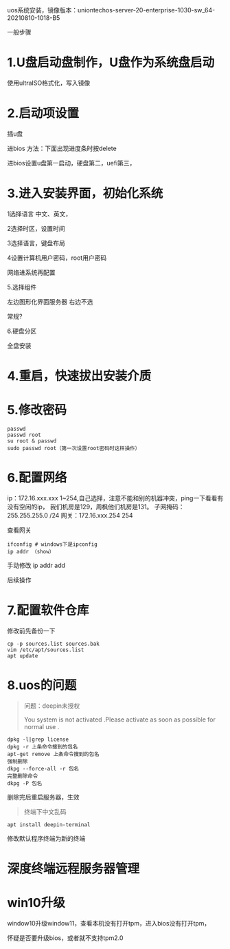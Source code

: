 uos系统安装，镜像版本：uniontechos-server-20-enterprise-1030-sw_64-20210810-1018-B5

一般步骤

# 1.U盘启动盘制作，U盘作为系统盘启动

使用ultraISO格式化，写入镜像

# 2.启动项设置

插u盘

进bios 方法：下面出现进度条时按delete

进bios设置u盘第一启动，硬盘第二，uefi第三，

# 3.进入安装界面，初始化系统

1选择语言 中文、英文，

2选择时区，设置时间

3选择语言，键盘布局

4设置计算机用户密码，root用户密码

网络进系统再配置

5.选择组件

左边图形化界面服务器 右边不选

常规?

6.硬盘分区

全盘安装

# 4.重启，快速拔出安装介质

# 5.修改密码

```shell
passwd
passwd root
su root & passwd 
sudo passwd root（第一次设置root密码时这样操作）
```

# 6.配置网络

ip：172.16.xxx.xxx 1~254,自己选择，注意不能和别的机器冲突，ping一下看看有没有空闲的ip，
我们机房是129，周枫他们机房是131。
子网掩码：255.255.255.0 /24
网关：172.16.xxx.254 254

查看网关

```shell
ifconfig # windows下是ipconfig
ip addr （show）
```

手动修改 ip addr add

后续操作

# 7.配置软件仓库

修改前先备份一下

```shell
cp -p sources.list sources.bak
vim /etc/apt/sources.list
apt update
```

# 8.uos的问题

> 问题：deepin未授权
> 
> You system is not activated .Please activate as soon as possible for normal use . 

```shell
dpkg -l|grep license 
dpkg -r 上条命令搜到的包名
apt-get remove 上条命令搜到的包名
强制删除
dkpg --force-all -r 包名
完整删除命令
dkpg -P 包名
```

删除完后重启服务器，生效

> 终端下中文乱码

```shell
apt install deepin-terminal
```

修改默认程序终端为新的终端

# 深度终端远程服务器管理

# win10升级

window10升级window11，查看本机没有打开tpm，进入bios没有打开tpm，

怀疑是否要升级bios，或者就不支持tpm2.0